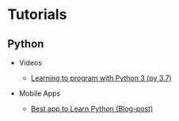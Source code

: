 # Tutorials

## Python

- Videos

  - [Learning to program with Python 3 (py 3.7)](https://www.youtube.com/watch?v=eXBD2bB9-RA&list=PLQVvvaa0QuDeAams7fkdcwOGBpGdHpXln)

- Mobile Apps

  - [Best app to Learn Python (Blog-post)](https://www.itworldnew.com/best-app-to-learn-python)
